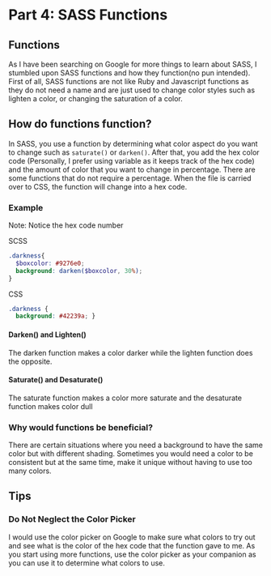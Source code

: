 # Part 4: SASS Functions

## Functions

As I have been searching on Google for more things to learn about SASS, I stumbled upon SASS functions and how they function(no pun intended).
First of all, SASS functions are not like Ruby and Javascript functions as they do not need a name and are just used to change color styles such as 
lighten a color, or changing the saturation of a color.

## How do functions function?

In SASS, you use a function by determining what color aspect do you want to change such as `saturate()` or `darken()`. After that, you add the hex color code
(Personally, I prefer using variable as it keeps track of the hex code) and the amount of color that you want to change in percentage. There are some functions
that do not require a percentage. When the file is carried over to CSS, the function will change into a hex code.

### Example
Note: Notice the hex code number

SCSS
```SCSS
.darkness{
  $boxcolor: #9276e0;
  background: darken($boxcolor, 30%);
}
```
CSS
```CSS
.darkness {
  background: #42239a; }
```

#### Darken() and Lighten()
The darken function makes a color darker while the lighten function does the opposite.

#### Saturate() and Desaturate()
The saturate function makes a color more saturate and the desaturate function makes color
dull
### Why would functions be beneficial?
There are certain situations where you need a background to have the same color but with different shading. 
Sometimes you would need a color to be consistent but at the same time, make it unique without having to use too many colors.
## Tips

### Do Not Neglect the Color Picker
I would use the color picker on Google to make sure what colors to try out and see what is the color of the hex code that the function gave
to me. As you start using more functions, use the color picker as your companion as you can use it to determine what colors to use.